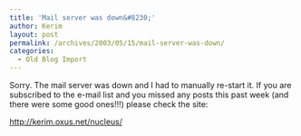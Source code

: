 ```yaml
---
title: 'Mail server was down&#8230;'
author: Kerim
layout: post
permalink: /archives/2003/05/15/mail-server-was-down/
categories:
  - Old Blog Import
---
```

Sorry. The mail server was down and I had to manually re-start it. If you are subscribed to the e-mail list and you missed any posts this past week (and there were some good ones!!!) please check the site:

<a href="http://kerim.oxus.net/nucleus/" onclick="_gaq.push(['_trackEvent', 'outbound-article', 'http://kerim.oxus.net/nucleus/', 'http://kerim.oxus.net/nucleus/']);" >http://kerim.oxus.net/nucleus/</a>

